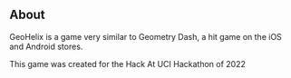 ## About
GeoHelix is a game very similar to Geometry Dash, a hit game on the iOS and Android stores.

This game was created for the Hack At UCI Hackathon of 2022